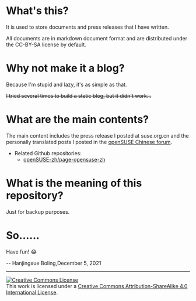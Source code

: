 # What's this?

It is used to store documents and press releases that I have written.

All documents are in markdown document format and are distributed under the CC-BY-SA license by default.

# Why not make it a blog?

Because I'm stupid and lazy, it's as simple as that.</p>
~~I tried several times to build a static blog, but it didn't work...~~

# What are the main contents?

The main content includes the press release I posted at suse.org.cn and the personally translated posts I posted in the [openSUSE Chinese forum](https://forum.suse.org.cn/).

- Related Github repositories:
  - [openSUSE-zh/page-opensuse-zh](https://github.com/openSUSE-zh/page-opensuse-zh) 

# What is the meaning of this repository?

Just for backup purposes.

# So……

Have fun! 😂

-- Hanjingxue Boling,December 5, 2021

----

<a rel="license" href="http://creativecommons.org/licenses/by-sa/4.0/"><img alt="Creative Commons License" style="border-width:0" src="https://i.creativecommons.org/l/by-sa/4.0/88x31.png" /></a><br />This work is licensed under a <a rel="license" href="http://creativecommons.org/licenses/by-sa/4.0/">Creative Commons Attribution-ShareAlike 4.0 International License</a>.